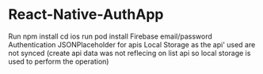 # React-Native-AuthApp
Run npm install 
cd ios 
run pod install
Firebase email/password Authentication
JSONPlaceholder for apis 
Local Storage as the api' used are not synced (create api data was not reflecing on list api so local storage is used to perform the operation)

